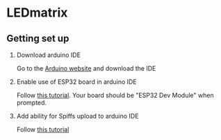 # LEDmatrix

## Getting set up

1. Download arduino IDE

    Go to the [Arduino website](https://www.arduino.cc/en/software) and download the IDE

2. Enable use of ESP32 board in arduino IDE

    Follow [this tutorial](https://randomnerdtutorials.com/installing-the-esp32-board-in-arduino-ide-windows-instructions/). Your board should be "ESP32 Dev Module" when prompted.

3. Add ability for Spiffs upload to arduino IDE

    Follow [this tutorial](https://randomnerdtutorials.com/install-esp32-filesystem-uploader-arduino-ide/)

